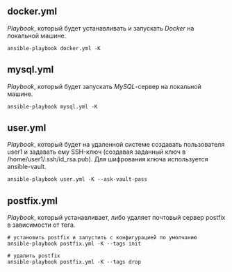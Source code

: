 ## docker.yml

_Playbook_, который будет устанавливать и запускать _Docker_ на локальной машине.

```
ansible-playbook docker.yml -K
```

## mysql.yml

_Playbook_, который будет запускать _MySQL_-сервер на локальной машине. 

```
ansible-playbook mysql.yml -K
```

## user.yml

_Playbook_, который будет на удаленной системе создавать пользователя user1 и задавать ему SSH-ключ (создавая заданный ключ в /home/user1/.ssh/id_rsa.pub). Для шифрования ключа используется ansible-vault. 

```
ansible-playbook user.yml -K --ask-vault-pass
```

## postfix.yml

_Playbook_, который устанавливает, либо удаляет почтовый сервер postfix в зависимости от тега.

```
# установить postfix и запустить с конфигурацией по умолчанию
ansible-playbook postfix.yml -K --tags init
```

```
# удалить postfix
ansible-playbook postfix.yml -K --tags drop
```
